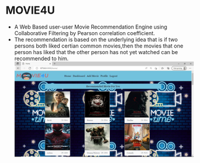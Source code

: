 # MOVIE4U

* A Web Based user-user Movie Recommendation Engine using Collaborative Filtering by Pearson correlation coefficient.
* The recommendation is based on the underlying idea that is if two persons both liked certian common movies,then the movies that one person has liked that the other person has not yet watched can be recommended to him.
![Alt text](./Screenshots/movie.JPG?raw=true "Optional Title")
